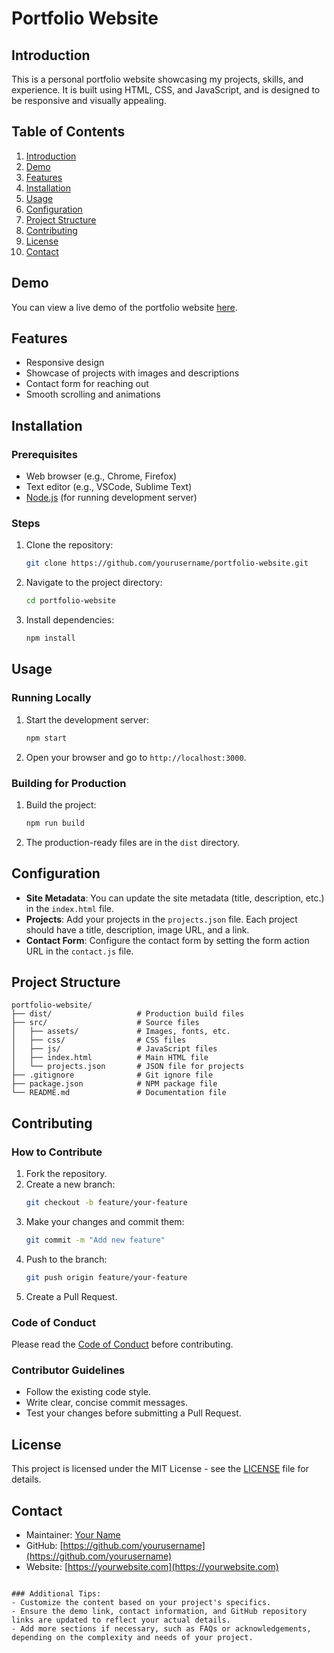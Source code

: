 # Portfolio Website

## Introduction
This is a personal portfolio website showcasing my projects, skills, and experience. It is built using HTML, CSS, and JavaScript, and is designed to be responsive and visually appealing.

## Table of Contents
1. [Introduction](#introduction)
2. [Demo](#demo)
3. [Features](#features)
4. [Installation](#installation)
5. [Usage](#usage)
6. [Configuration](#configuration)
7. [Project Structure](#project-structure)
8. [Contributing](#contributing)
9. [License](#license)
10. [Contact](#contact)

## Demo
You can view a live demo of the portfolio website [here](https://yourwebsite.com).

## Features
- Responsive design
- Showcase of projects with images and descriptions
- Contact form for reaching out
- Smooth scrolling and animations

## Installation

### Prerequisites
- Web browser (e.g., Chrome, Firefox)
- Text editor (e.g., VSCode, Sublime Text)
- [Node.js](https://nodejs.org/) (for running development server)

### Steps
1. Clone the repository:
   ```bash
   git clone https://github.com/yourusername/portfolio-website.git
   ```
2. Navigate to the project directory:
   ```bash
   cd portfolio-website
   ```
3. Install dependencies:
   ```bash
   npm install
   ```

## Usage

### Running Locally
1. Start the development server:
   ```bash
   npm start
   ```
2. Open your browser and go to `http://localhost:3000`.

### Building for Production
1. Build the project:
   ```bash
   npm run build
   ```
2. The production-ready files are in the `dist` directory.

## Configuration
- **Site Metadata**: You can update the site metadata (title, description, etc.) in the `index.html` file.
- **Projects**: Add your projects in the `projects.json` file. Each project should have a title, description, image URL, and a link.
- **Contact Form**: Configure the contact form by setting the form action URL in the `contact.js` file.

## Project Structure
```
portfolio-website/
├── dist/                   # Production build files
├── src/                    # Source files
│   ├── assets/             # Images, fonts, etc.
│   ├── css/                # CSS files
│   ├── js/                 # JavaScript files
│   ├── index.html          # Main HTML file
│   └── projects.json       # JSON file for projects
├── .gitignore              # Git ignore file
├── package.json            # NPM package file
└── README.md               # Documentation file
```

## Contributing

### How to Contribute
1. Fork the repository.
2. Create a new branch:
   ```bash
   git checkout -b feature/your-feature
   ```
3. Make your changes and commit them:
   ```bash
   git commit -m "Add new feature"
   ```
4. Push to the branch:
   ```bash
   git push origin feature/your-feature
   ```
5. Create a Pull Request.

### Code of Conduct
Please read the [Code of Conduct](CODE_OF_CONDUCT.md) before contributing.

### Contributor Guidelines
- Follow the existing code style.
- Write clear, concise commit messages.
- Test your changes before submitting a Pull Request.

## License
This project is licensed under the MIT License - see the [LICENSE](LICENSE) file for details.

## Contact
- Maintainer: [Your Name](mailto:your.email@example.com)
- GitHub: [https://github.com/yourusername](https://github.com/yourusername)
- Website: [https://yourwebsite.com](https://yourwebsite.com)
```

### Additional Tips:
- Customize the content based on your project's specifics.
- Ensure the demo link, contact information, and GitHub repository links are updated to reflect your actual details.
- Add more sections if necessary, such as FAQs or acknowledgements, depending on the complexity and needs of your project.